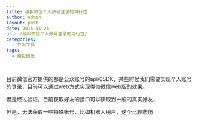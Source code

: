 ```yaml
---
title: 模拟微信个人账号登录的可行性
author: admin
layout: post
date: 2015-11-26
url: /模拟微信个人账号登录的可行性/
categories:
  - 开发工具
tags:
  - 模拟微信

---
```

目前微信官方提供的都是公众账号的api和SDK，某些时候我们需要实现个人账号的登录，目前可以通过web方式实现类似微信web版的效果。
  
但是经过验证，目前获取好友的接口可以获取到一般的真实好友，
  
但是，无法获取一些特殊账号，比如机器人用户，这个比较悲伤